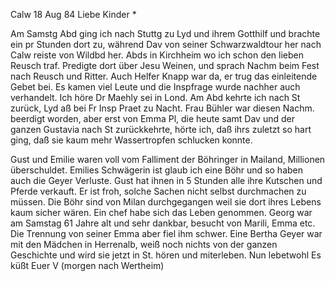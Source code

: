  Calw 18 Aug 84
Liebe Kinder <Marie>*

Am Samstg Abd ging ich nach Stuttg zu Lyd und ihrem Gotthilf und brachte ein pr Stunden dort zu, während Dav von seiner Schwarzwaldtour her nach Calw reiste von Wildbd her. Abds in Kirchheim wo ich schon den lieben Reusch traf. Predigte dort über Jesu Weinen, und sprach Nachm beim Fest nach Reusch und Ritter. Auch Helfer Knapp war da, er trug das einleitende Gebet bei. Es kamen viel Leute und die Inspfrage wurde nachher auch verhandelt. Ich höre Dr Maehly sei in Lond. Am Abd kehrte ich nach St zurück, Lyd aß bei Fr Insp Praet zu Nacht. Frau Bühler war diesen Nachm. beerdigt worden, aber erst von Emma Pl, die heute samt Dav und der ganzen Gustavia nach St zurückkehrte, hörte ich, daß ihrs zuletzt so hart ging, daß sie kaum mehr Wassertropfen schlucken konnte.

Gust und Emilie waren voll vom Falliment der Böhringer in Mailand, Millionen überschuldet. Emilies Schwägerin ist glaub ich eine Böhr und so haben auch die Geyer Verluste. Gust hat ihnen in 5 Stunden alle ihre Kutschen und Pferde verkauft. Er ist froh, solche Sachen nicht selbst durchmachen zu müssen. Die Böhr sind von Milan durchgegangen weil sie dort ihres Lebens kaum sicher wären. Ein chef habe sich das Leben genommen. Georg war am Samstag 61 Jahre alt und sehr dankbar, besucht von Marili, Emma etc. Die Trennung von seiner Emma aber fiel ihm schwer. Eine Bertha Geyer war mit den Mädchen in Herrenalb, weiß noch nichts von der ganzen Geschichte und wird sie jetzt in St. hören und miterleben. Nun lebetwohl
 Es küßt Euer V (morgen nach Wertheim)
